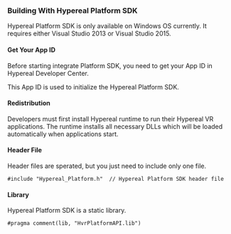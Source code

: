 ### Building With Hypereal Platform SDK

Hypereal Platform SDK is only available on Windows OS currently.
It requires either Visual Studio 2013 or Visual Studio 2015.

#### Get Your App ID

Before starting integrate Platform SDK, you need to get your App ID in Hypereal Developer Center.

This App ID is used to initialize the Hypereal Platform SDK.

#### Redistribution

Developers must first install Hypereal runtime to run their Hypereal VR applications.
The runtime installs all necessary DLLs which will be loaded automatically when applications start.

#### Header File

Header files are sperated, but you just need to include only one file.

```
#include "Hypereal_Platform.h"	// Hypereal Platform SDK header file
```

#### Library

Hypereal Platform SDK is a static library.

```
#pragma comment(lib, "HvrPlatformAPI.lib")
```